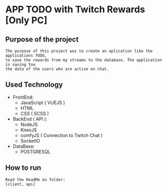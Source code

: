# APP TODO with Twitch Rewards [Only PC]

## Purpose of the project
```
The purpose of this project was to create an aplication like the applications TODO, 
to save the rewards from my streams to the database. The application is saving too 
the data of the users who are active on chat.
```

## Used Technology
- FrontEnd:
    - JavaScript ( VUEJS )
    - HTML
    - CSS ( SCSS )
- BackEnd ( API ):
    - NodeJS
    - KnexJS
    - comfyJS ( Connection to Twitch Chat )
    - SocketIO
- DataBase:
    - POSTGRESQL

## How to run
```
Read the ReadMe on folder:
[client, api]
```
